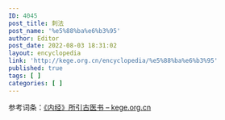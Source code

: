 ```yaml
---
ID: 4045
post_title: 刺法
post_name: '%e5%88%ba%e6%b3%95'
author: Editor
post_date: 2022-08-03 18:31:02
layout: encyclopedia
link: 'http://kege.org.cn/encyclopedia/%e5%88%ba%e6%b3%95'
published: true
tags: [ ]
categories: [ ]
---
```

参考词条：<a href="http://kege.org.cn/encyclopedia/%e3%80%8a%e5%86%85%e7%bb%8f%e3%80%8b%e6%89%80%e5%bc%95%e5%8f%a4%e5%8c%bb%e4%b9%a6">《内经》所引古医书 – kege.org.cn</a>